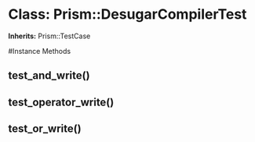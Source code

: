 # Class: Prism::DesugarCompilerTest
**Inherits:** Prism::TestCase
    




#Instance Methods
## test_and_write() [](#method-i-test_and_write)

## test_operator_write() [](#method-i-test_operator_write)

## test_or_write() [](#method-i-test_or_write)

